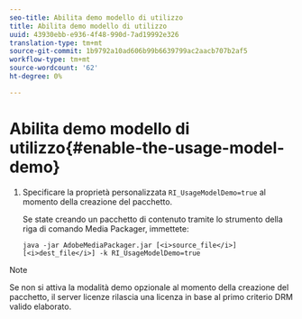 ```yaml
---
seo-title: Abilita demo modello di utilizzo
title: Abilita demo modello di utilizzo
uuid: 43930ebb-e936-4f48-990d-7ad19992e326
translation-type: tm+mt
source-git-commit: 1b9792a10ad606b99b6639799ac2aacb707b2af5
workflow-type: tm+mt
source-wordcount: '62'
ht-degree: 0%

---
```



# Abilita demo modello di utilizzo{#enable-the-usage-model-demo}

1. Specificare la proprietà personalizzata `RI_UsageModelDemo=true` al momento della creazione del pacchetto.

   Se state creando un pacchetto di contenuto tramite lo strumento della riga di comando Media Packager, immettete:

   ```
   java -jar AdobeMediaPackager.jar [<i>source_file</i>] [<i>dest_file</i>] -k RI_UsageModelDemo=true
   ```

>[!NOTE]
>
>Se non si attiva la modalità demo opzionale al momento della creazione del pacchetto, il server licenze rilascia una licenza in base al primo criterio DRM valido elaborato.

